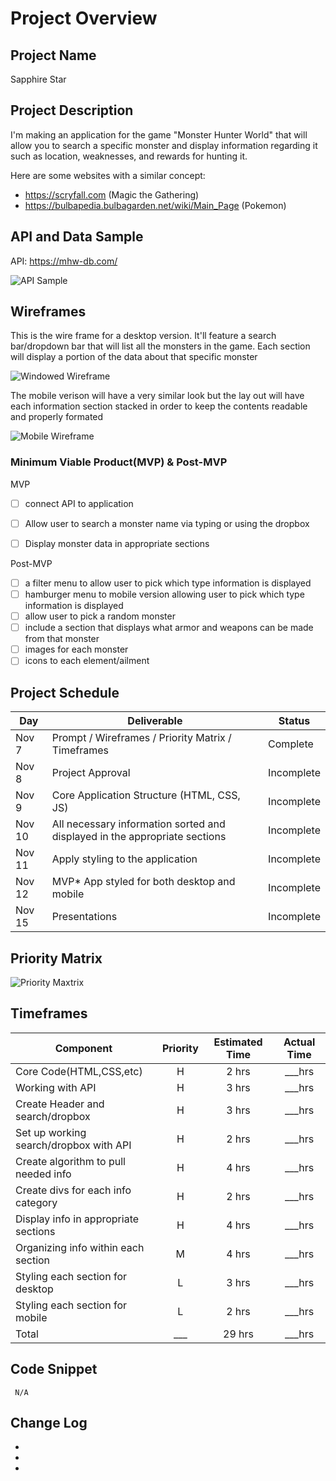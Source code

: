 # Project Overview

## **Project Name**

Sapphire Star

## **Project Description**

I'm making an application for the game "Monster Hunter World" that will allow you to search a specific monster and display information regarding it such as location, weaknesses, and rewards for hunting it.

Here are some websites with a similar concept:
- https://scryfall.com (Magic the Gathering)
- https://bulbapedia.bulbagarden.net/wiki/Main_Page (Pokemon)

## **API and Data Sample**

API: https://mhw-db.com/

![API Sample](/Project_Imgs/APIsample.png)


## **Wireframes**

This is the wire frame for a desktop version. It'll feature a search bar/dropdown bar that will list all the monsters in the game. Each section will display a portion of the data about that specific monster

![Windowed Wireframe](/Project_Imgs/Wireframe_Desktop.png)


The mobile verison will have a very similar look but the lay out will have each information section stacked in order to keep the contents readable and properly formated

![Mobile Wireframe](/Project_Imgs/Wireframe_Mobile.png)

### **Minimum Viable Product(MVP) & Post-MVP**

MVP

- [ ] connect API to application
- [ ] Allow user to search a monster name via typing or using the dropbox
- [ ] Display monster data in appropriate sections


Post-MVP  

- [ ] a filter menu to allow user to pick which type information is displayed
- [ ] hamburger menu to mobile version allowing user to pick which type information is displayed
- [ ] allow user to pick a random monster
- [ ] include a section that displays what armor and weapons can be made from that monster
- [ ] images for each monster
- [ ] icons to each element/ailment

## **Project Schedule**

|  Day | Deliverable | Status
|---|---| ---|
|Nov 7| Prompt / Wireframes / Priority Matrix / Timeframes | Complete
|Nov 8| Project Approval | Incomplete
|Nov 9| Core Application Structure (HTML, CSS, JS) | Incomplete
|Nov 10| All necessary information sorted and displayed in the appropriate sections| Incomplete
|Nov 11| Apply styling to the application| Incomplete
|Nov 12| MVP* App styled for both desktop and mobile | Incomplete
|Nov 15| Presentations | Incomplete

## **Priority Matrix**

![Priority Maxtrix](/project_imgs/priority_matrix.png)

## **Timeframes**

| Component | Priority | Estimated Time | Actual Time 
| --- | :---: |  :---: | :---: | 
| Core Code(HTML,CSS,etc) | H | 2 hrs| ___hrs |
| Working with API | H | 3 hrs| ___hrs |
| Create Header and search/dropbox | H | 3 hrs| ___hrs | 
| Set up working search/dropbox with API| H | 2 hrs| ___hrs | 
| Create algorithm to pull needed info | H | 4 hrs| ___hrs | 
| Create divs for each info category | H | 2 hrs| ___hrs | 
| Display info in appropriate sections | H | 4 hrs| ___hrs | 
| Organizing info within each section | M | 4 hrs| ___hrs | 
| Styling each section for desktop| L | 3 hrs| ___hrs |
| Styling each section for mobile| L | 2 hrs| ___hrs |
| Total | ___ | 29 hrs| ___hrs | 

## **Code Snippet**

```
 N/A
```

## **Change Log**
 -
 -
 -  
